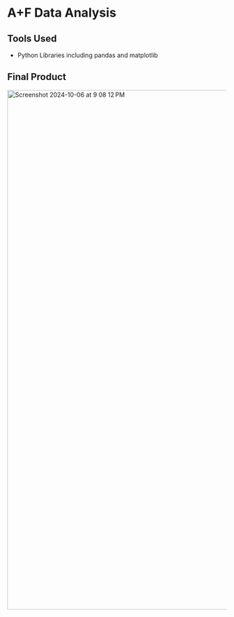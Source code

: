 # A+F Data Analysis

## Tools Used
- Python Libraries including pandas and matplotlib

## Final Product
<img width="1195" alt="Screenshot 2024-10-06 at 9 08 12 PM" src="https://github.com/user-attachments/assets/4fc5e25e-4478-4a13-b1c7-afe361d259e9">
